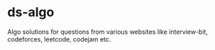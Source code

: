 # ds-algo
Algo solutions for questions from various websites like interview-bit, codeforces, leetcode, codejam etc.
